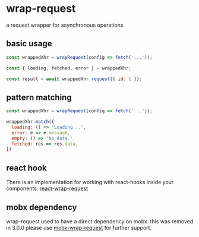 # wrap-request

a request wrapper for asynchronous operations 

## basic usage

```js
const wrappedXhr = wrapRequest(config => fetch('...'));

const { loading, fetched, error } = wrappedXhr;

const result = await wrappedXhr.request({ id: 1 });
```

## pattern matching

```js
const wrappedXhr = wrapRequest(config => fetch('...'));

wrappedXhr.match({
  loading: () => 'Loading...',
  error: e => e.message,
  empty: () => 'No data.',
  fetched: res => res.data,
})
```

## react hook

There is an implementation for working with react-hooks inside your components. [react-wrap-request](https://github.com/misantronic/react-wrap-request)

## mobx dependency

wrap-request used to have a direct dependency on mobx. this was removed in 3.0.0
please use [mobx-wrap-request](https://github.com/misantronic/mobx-wrap-request) for further support.
